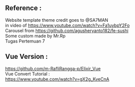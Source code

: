 ## Reference :
Website template theme credit goes to @SA7MAN \
in video of https://www.youtube.com/watch?v=Fa1uybpY2Fo \
Carousel from https://github.com/agusheryanto182/fe-sushi \
Some custom made by Mr.Rp \
Tugas Pertemuan 7

## Vue Version :
https://github.com/m-RafliRangga-p/Elixir_Vue \
Vue Convert Tutorial : \
https://www.youtube.com/watch?v=gX2g_KveCnA
